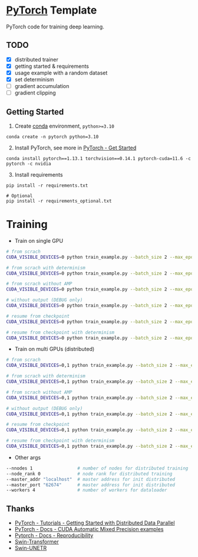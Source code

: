 # [PyTorch](https://pytorch.org/) Template

PyTorch code for training deep learning.

## TODO
+ [x] distributed trainer
+ [x] getting started & requirements
+ [x] usage example with a random dataset
+ [x] set determinism
+ [ ] gradient accumulation
+ [ ] gradient clipping

## Getting Started

1. Create [conda](https://docs.conda.io/) environment, `python>=3.10`

```shell
conda create -n pytorch python=3.10
```

2. Install PyTorch, see more in [PyTorch - Get Started](https://pytorch.org/get-started/)
```shell
conda install pytorch==1.13.1 torchvision==0.14.1 pytorch-cuda=11.6 -c pytorch -c nvidia
```

3. Install requirements
```shell
pip install -r requirements.txt

# Optional
pip install -r requirements_optional.txt
```

# Training

+ Train on single GPU

```bash
# from scrach
CUDA_VISIBLE_DEVICES=0 python train_example.py --batch_size 2 --max_epochs 8 --val_interval 1 --amp --output ./output/example_$(date "+%y%m%d%H%M%S")

# from scrach with determinism
CUDA_VISIBLE_DEVICES=0 python train_example.py --batch_size 2 --max_epochs 8 --val_interval 1 --seed 3407 --amp --output ./output/example_$(date "+%y%m%d%H%M%S")

# from scrach without AMP
CUDA_VISIBLE_DEVICES=0 python train_example.py --batch_size 2 --max_epochs 8 --val_interval 1 --output ./output/example_$(date "+%y%m%d%H%M%S")

# without output (DEBUG only)
CUDA_VISIBLE_DEVICES=0 python train_example.py --batch_size 2 --max_epochs 8 --val_interval 1 --amp

# resume from checkpoint
CUDA_VISIBLE_DEVICES=0 python train_example.py --batch_size 2 --max_epochs 8 --val_interval 1 --amp --output ./output/example_$(date "+%y%m%d%H%M%S") --resume ./output/example_240124194132/model_best.pt

# resume from checkpoint with determinism
CUDA_VISIBLE_DEVICES=0 python train_example.py --batch_size 2 --max_epochs 8 --val_interval 1 --amp --output ./output/example_$(date "+%y%m%d%H%M%S") --resume ./output/example_240124194132/model_best.pt --seed 3407 # must set the same seed
```

+ Train on multi GPUs (distributed)

```bash
# from scrach
CUDA_VISIBLE_DEVICES=0,1 python train_example.py --batch_size 2 --max_epochs 8 --val_interval 1 --distributed --amp --output ./output/example_$(date "+%y%m%d%H%M%S")

# from scrach with determinism
CUDA_VISIBLE_DEVICES=0,1 python train_example.py --batch_size 2 --max_epochs 8 --val_interval 1 --distributed --seed 3407 --amp --output ./output/example_$(date "+%y%m%d%H%M%S")

# from scrach without AMP
CUDA_VISIBLE_DEVICES=0,1 python train_example.py --batch_size 2 --max_epochs 8 --val_interval 1 --distributed --output ./output/example_$(date "+%y%m%d%H%M%S")

# without output (DEBUG only)
CUDA_VISIBLE_DEVICES=0,1 python train_example.py --batch_size 2 --max_epochs 8 --val_interval 1 --amp --distributed

# resume from checkpoint
CUDA_VISIBLE_DEVICES=0,1 python train_example.py --batch_size 2 --max_epochs 8 --val_interval 1 --distributed --amp --output ./output/example_$(date "+%y%m%d%H%M%S") --resume ./output/example_240124193738/model_best.pt

# resume from checkpoint with determinism
CUDA_VISIBLE_DEVICES=0,1 python train_example.py --batch_size 2 --max_epochs 8 --val_interval 1 --distributed --amp --output ./output/example_$(date "+%y%m%d%H%M%S") --resume ./output/example_240124193738/model_best.pt --seed 3407 # must set the same seed
```

+ Other args

```bash
--nnodes 1                 # number of nodes for distributed training
--node_rank 0              # node rank for distributed training
--master_addr "localhost"  # master address for init distributed
--master_port "62674"      # master address for init distributed
--workers 4                # number of workers for dataloader
```

## Thanks

+ [PyTorch - Tutorials - Getting Started with Distributed Data Parallel](https://pytorch.org/tutorials/intermediate/ddp_tutorial.html)
+ [PyTorch - Docs - CUDA Automatic Mixed Precision examples](https://pytorch.org/docs/stable/notes/amp_examples.html)
+ [Pytorch - Docs - Reproducibility](https://pytorch.org/docs/stable/notes/randomness.html)
+ [Swin-Transformer](https://github.com/microsoft/Swin-Transformer)
+ [Swin-UNETR](https://github.com/Project-MONAI/research-contributions/tree/main/SwinUNETR/BTCV)